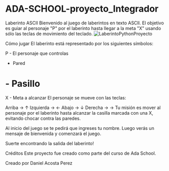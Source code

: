 # ADA-SCHOOL-proyecto_Integrador

Laberinto ASCII
Bienvenido al juego de laberintos en texto ASCII. El objetivo es guiar al personaje "P" por el laberinto hasta llegar a la meta "X" usando sólo las teclas de movimiento del teclado.
![LaberintoPythonProyecto](https://github.com/Daniel-Acosta-Perez/ADA-SCHOOL-proyecto_Integrador/assets/120292051/ceac3d71-f1ff-43d1-965d-c9063ab8c2c3)


Cómo jugar
El laberinto está representado por los siguientes símbolos:

P - El personaje que controlas
- Pared
# - Pasillo
X - Meta a alcanzar
El personaje se mueve con las teclas:

Arriba → ↑
Izquierda → ←
Abajo → ↓
Derecha → →
Tu misión es mover al personaje por el laberinto hasta alcanzar la casilla marcada con una X, evitando chocar contra las paredes.

Al inicio del juego se te pedirá que ingreses tu nombre. Luego verás un mensaje de bienvenida y comenzará el juego.

Suerte encontrando la salida del laberinto!

Créditos
Este proyecto fue creado como parte del curso de Ada School.

Creado por Daniel Acosta Perez
